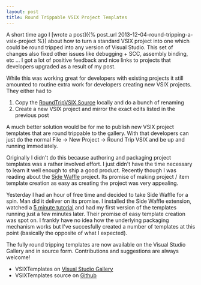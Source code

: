 ```yaml
---
layout: post
title: Round Trippable VSIX Project Templates
---
```

A short time ago I [wrote a post]({% post_url 2013-12-04-round-tripping-a-vsix-project %}) about how to turn a standard VSIX project into one which could be round tripped into any version of Visual Studio.  This set of changes also fixed other issues like debugging + SCC, assembly binding, etc ...  I got a lot of positive feedback and nice links to projects that developers upgraded as a result of my post. 

While this was working great for developers with existing projects it still amounted to routine extra work for developers creating new VSIX projects.  They either had to

1. Copy the [RoundTripVSIX Source](https://github.com/jaredpar/RoundTripVSIX) locally and do a bunch of renaming 
2. Create a new VSIX project and mirror the exact edits listed in the previous post 

A much better solution would be for me to publish new VSIX project templates that are round trippable to the gallery.  With that developers can just do the normal File -> New Project -> Round Trip VSIX and be up and running immediately.  

Originally I didn't do this because authoring and packaging project templates was a rather involved effort.  I just didn't have the time necessary to learn it well enough to ship a good product.  Recently though I was reading about the [Side Waffle](http://sidewaffle.com/) project.  Its promise of making project / item template creation as easy as creating the project was very appealing.  

Yesterday I had an hour of free time and decided to take Side Waffle for a spin.  Man did it deliver on its promise.  I installed the Side Waffle extension, watched a [5 minute tutorial](https://www.youtube.com/watch?v=NChUqnArTrI&feature=youtu.be) and had my first version of the templates running just a few minutes later.  Their promise of easy template creation was spot on.  I frankly have no idea how the underlying packaging mechanism works but I've succesfully created a number of templates at this point (basically the opposite of what I expected).  

The fully round tripping templates are now available on the Visual Studio Gallery and in source form.  Contributions and suggestions are always welcome! 

- VSIXTemplates on [Visual Studio Gallery](http://visualstudiogallery.msdn.microsoft.com/8bdcdbea-5d10-4a77-adaa-7d8ac6fcd9f8?SRC=Home)
- VSIXTemplates source on [Github](https://github.com/jaredpar/vsixTemplates)
